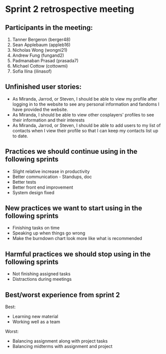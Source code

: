 # Sprint 2 retrospective meeting

## Participants in the meeting:
1. Tanner Bergeron (berger48)
2. Sean Applebaum (appleb16)
3. Nicholas Wong (wongni21)
4. Andrew Fung (fungand2)
5. Padmanaban Prasad (prasada7)
6. Michael Cottow (cottowmi)
7. Sofia Ilina (ilinasof)

## Unfinished user stories:
- As Miranda, Jarrod, or Steven, I should be able to view my profile after logging in 
to the website to see any personal information and fandoms I have provided the website.
- As Miranda, I should be able to view other cosplayers' profiles to see their information and their interests
- As Miranda, Jarrod, or Steven, I should be able to add users to my list of contacts when I view their 
profile so that I can keep my contacts list up to date.

## Practices we should continue using in the following sprints
- Slight relative increase in productivity
- Better communication - Standups, doc
- Better tests
- Better front end improvement
- System design fixed

## New practices we want to start using in the following sprints
- Finishing tasks on time
- Speaking up when things go wrong
- Make the burndown chart look more like what is recommended 

## Harmful practices we should stop using in the following sprints
- Not finishing assigned tasks
- Distractions during meetings

## Best/worst experience from sprint 2
Best: 
* Learning new material
* Working well as a team

Worst:
* Balancing assignment along with project tasks
* Balancing midterms with assignment and project
